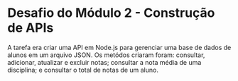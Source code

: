 # Desafio do Módulo 2 - Construção de APIs

A tarefa era criar uma API em Node.js para gerenciar uma base de dados de alunos em um arquivo JSON. Os metódos criaram foram: consultar, adicionar, atualizar e excluir notas; consultar a nota média de uma disciplina; e consultar o total de notas de um aluno.
